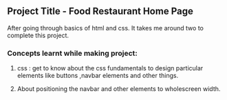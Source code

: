 ## Project Title - Food Restaurant Home Page

After going through basics of html and css.
It takes me around two to complete this project.

### Concepts learnt while making project:

1. css : get to know about the css fundamentals to design particular elements like buttons ,navbar elements and other things.

2. About positioning the navbar and other elements to wholescreen width.
